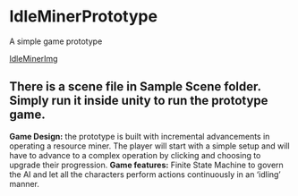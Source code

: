 # IdleMinerPrototype
A simple game prototype

[IdleMinerImg](https://github.com/TrongHieu90/IdleMinerPrototype/blob/master/ImgDocs/IdleMiner.jpg)

## There is a scene file in Sample Scene folder. Simply run it inside unity to run the prototype game.

**Game Design:** the prototype is built with incremental advancements in operating
a resource miner. The player will start with a simple setup and will have to
advance to a complex operation by clicking and choosing to upgrade their
progression.
**Game features:** Finite State Machine to govern the AI and let all the characters
perform actions continuously in an ‘idling’ manner.

